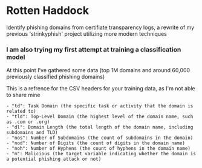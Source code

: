 # Rotten Haddock

Identify phishing domains from certifiate transparency logs, a rewrite of my previous 'strinkyphish' project utilizing more modern techniques

### I am also trying my first attempt at training a classification model

At this point I've gathered some data (top 1M domains and around 60,000 previously classified phishing domains)

This is a refrence for the CSV headers for your training data, as I'm not able to share mine
```
- "td": Task Domain (the specific task or activity that the domain is related to)
- "tld": Top-Level Domain (the highest level of the domain name, such as .com or .org)
- "dl": Domain Length (the total length of the domain name, including subdomains and TLD)
- "nos": Number of Subdomains (the count of subdomains in the domain)
- "nod": Number of Digits (the count of digits in the domain name)
- "noh": Number of Hyphens (the count of hyphens in the domain name)
- "m": Malicious (the target variable indicating whether the domain is a potential phishing attack or not)
```
